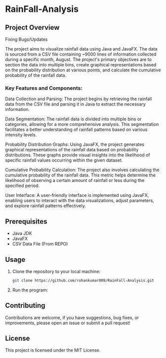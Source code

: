 # RainFall-Analysis

## Project Overview

Fixing Bugs/Updates

The project aims to visualize rainfall data using Java and JavaFX. The data is sourced from a CSV file containing ~9000 lines of information collected during a specific month, August. The project's primary objectives are to section the data into multiple bins, create graphical representations based on the probability distribution at various points, and calculate the cumulative probability of the rainfall data.

### Key Features and Components:

Data Collection and Parsing: The project begins by retrieving the rainfall data from the CSV file and parsing it in Java to extract the necessary information.

Data Segmentation: The rainfall data is divided into multiple bins or categories, allowing for a more comprehensive analysis. This segmentation facilitates a better understanding of rainfall patterns based on various intensity levels.

Probability Distribution Graphs: Using JavaFX, the project generates graphical representations of the rainfall data based on probability distributions. These graphs provide visual insights into the likelihood of specific rainfall values occurring within the given dataset.

Cumulative Probability Calculation: The project also involves calculating the cumulative probability of the rainfall data. This metric helps determine the likelihood of observing a certain amount of rainfall or less during the specified period.

User Interface: A user-friendly interface is implemented using JavaFX, enabling users to interact with the data visualizations, adjust parameters, and explore rainfall patterns effectively.


## Prerequisites
- Java JDK
- JavaFX
- CSV Data File (From REPO)

## Usage
1. Clone the repository to your local machine:

   ```bash
   git clone https://github.com/rohankumar009/RainFall-Analysis.git
   ```
2. Run the program:

## Contributing
Contributions are welcome, if you have suggestions, bug fixes, or improvements, please open an issue or submit a pull request!

## License
This project is licensed under the MIT License.
